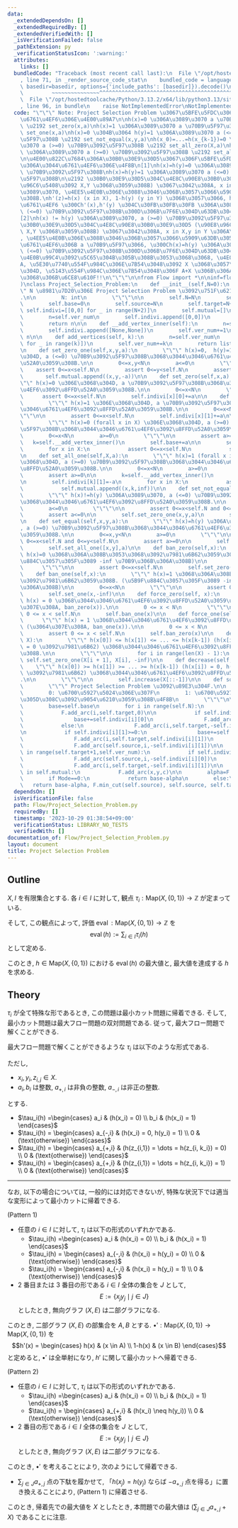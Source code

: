 ```yaml
---
data:
  _extendedDependsOn: []
  _extendedRequiredBy: []
  _extendedVerifiedWith: []
  _isVerificationFailed: false
  _pathExtension: py
  _verificationStatusIcon: ':warning:'
  attributes:
    links: []
  bundledCode: "Traceback (most recent call last):\n  File \"/opt/hostedtoolcache/Python/3.13.2/x64/lib/python3.13/site-packages/onlinejudge_verify/documentation/build.py\"\
    , line 71, in _render_source_code_stat\n    bundled_code = language.bundle(stat.path,\
    \ basedir=basedir, options={'include_paths': [basedir]}).decode()\n          \
    \         ~~~~~~~~~~~~~~~^^^^^^^^^^^^^^^^^^^^^^^^^^^^^^^^^^^^^^^^^^^^^^^^^^^^^^^^^^^^^^^^^^\n\
    \  File \"/opt/hostedtoolcache/Python/3.13.2/x64/lib/python3.13/site-packages/onlinejudge_verify/languages/python.py\"\
    , line 96, in bundle\n    raise NotImplementedError\nNotImplementedError\n"
  code: "\"\"\" Note: Project Selection Problem \u3067\u5BFE\u5FDC\u3067\u304D\u308B\
    \u6761\u4EF6\u306E\u4E00\u89A7\n\nh(x)=0 \u306A\u3089\u3070 a \u70B9\u5F97\u308B\
    \ \u2192 set_zero(x,a)\nh(x)=1 \u306A\u3089\u3070 a \u70B9\u5F97\u308B \u2192\
    \ set_one(x,a)\nh(x)=0 \u304B\u3064 h(y)=1 \u306A\u3089\u3070 a (<=0) \u70B9\u3092\
    \u5F97\u308B \u2192 set_not_equal(x,y,a)\nh(x_0)=...=h(x_{k-1})=0 \u306A\u3089\
    \u3070 a (>=0) \u70B9\u3092\u5F97\u308B \u2192 set_all_zero(X,a)\nh(x_0)=...=h(x_{k-1})=1\
    \ \u306A\u3089\u3070 a (>=0) \u70B9\u3092\u5F97\u308B \u2192 set_all_one(X,a)\n\
    \n\u4E00\u822C\u7684\u306A\u30B0\u30E9\u30D5\u3067\u306F\u5BFE\u5FDC\u3067\u304D\
    \u306A\u3044\u6761\u4EF6\u306E\u4F8B\n[1]\nh(x)=h(y)=0 \u306A\u3089\u3070 a (<=0)\
    \ \u70B9\u3092\u5F97\u308B\nh(x)=h(y)=1 \u306A\u3089\u3070 a (<=0) \u70B9\u3092\
    \u5F97\u308B\n\u2192 \u30B0\u30E9\u30D5\u304C\u4E8C\u90E8\u30B0\u30E9\u30D5 (\u90E8\
    \u96C6\u5408\u3092 X,Y \u3068\u3059\u308B) \u3067\u3042\u308A, x in X,y in Y \u306A\
    \u3089\u3070, \u4EE5\u4E0B\u306E\u3088\u3046\u306B\u3057\u3066\u5909\u63DB\u3059\
    \u308B.\nh'(z)=h(x) (x in X), 1-h(y) (y in Y) \u3068\u3057\u3066, h' \u3067\u306E\
    \u6761\u4EF6 \u300Ch'(x),h'(y) \u304C\u30FB\u30FB\u30FB \u306A\u3089\u3070, a\
    \ (<=0) \u70B9\u3092\u5F97\u308B\u300D\u306B\u7F6E\u304D\u63DB\u3048\u308B.\n\n\
    [2]\nh(x) != h(y) \u306A\u3089\u3070, a (>=0) \u70B9\u3092\u5F97\u308B\n\u2192\
    \u30B0\u30E9\u30D5\u304C\u4E8C\u90E8\u30B0\u30E9\u30D5 (\u90E8\u96C6\u5408\u3092\
    \ X,Y \u3068\u3059\u308B) \u3067\u3042\u308A, x in X,y in Y \u306A\u3089\u3070\
    , \u4EE5\u4E0B\u306E\u3088\u3046\u306B\u3057\u3066\u5909\u63DB\u3059\u308B.\n\u7121\
    \u6761\u4EF6\u306B a \u70B9\u5F97\u3066, \u300Ch(x)=h(y) \u306A\u3089\u3070 -a\
    \ (<=0) \u70B9\u3092\u5F97\u308B\u300D\u306B\u7F6E\u304D\u63DB\u3048\u308B.\n\u203B\
    \u4E0B\u99C4\u3092\u5C65\u304B\u305B\u308B\u3053\u3068\u3068, \u4E0B\u99C4\u3092\
    A, \u5E30\u7740\u554F\u984C\u306E\u7B54\u3048\u3092 X \u3068\u3057\u305F\u3068\
    \u304D, \u5143\u554F\u984C\u306E\u7B54\u3048\u306F A+X \u306B\u306A\u308B\u3053\
    \u3068\u306B\u6CE8\u610F!!\n\"\"\"\n\nfrom Flow import *\n\ninf=float(\"inf\"\
    )\nclass Project_Selection_Problem:\n    def __init__(self,N=0):\n        \"\"\
    \" N \u8981\u7D20\u306E Project Selection Problem \u3092\u751F\u6210\u3059\u308B\
    .\n\n        N: int\n        \"\"\"\n\n        self.N=N\n        self.ver_num=N+2\n\
    \        self.base=0\n        self.source=N\n        self.target=N+1\n       \
    \ self.indivi=[[0,0] for _ in range(N+2)]\n        self.mutual=[]\n\n    def add_vertex(self):\n\
    \        n=self.ver_num\n        self.indivi.append([0,0])\n        self.ver_num+=1\n\
    \        return n\n\n    def __add_vertex_inner(self):\n        n=self.ver_num\n\
    \        self.indivi.append([None,None])\n        self.ver_num+=1\n        return\
    \ n\n\n    def add_vertices(self, k):\n        n=self.ver_num\n        self.indivi.extend([[0,0]\
    \ for _ in range(k)])\n        self.ver_num+=k\n        return list(range(n,n+k))\n\
    \n    def set_zero_one(self,x,y,a):\n        \"\"\" h(x)=0,  h(y)=1 \u306E\u3068\
    \u304D, a (<=0) \u70B9\u3092\u5F97\u308B\u3068\u3044\u3046\u6761\u4EF6\u3092\u8FFD\
    \u52A0\u3059\u308B.\n\n        0<=x,y<N\n        a<=0\n        \"\"\"\n\n    \
    \    assert 0<=x<self.N\n        assert 0<=y<self.N\n        assert a<=0\n\n \
    \       self.mutual.append((x,y,-a))\n\n    def set_zero(self,x,a):\n        \"\
    \"\" h(x)=0 \u306E\u3068\u304D, a \u70B9\u3092\u5F97\u308B\u3068\u3044\u3046\u6761\
    \u4EF6\u3092\u8FFD\u52A0\u3059\u308B.\n\n        0<=x<N\n        \"\"\"\n\n  \
    \      assert 0<=x<self.N\n        self.indivi[x][0]+=a\n\n    def set_one(self,x,a):\n\
    \        \"\"\" h(x)=1 \u306E\u3068\u304D, a \u70B9\u3092\u5F97\u308B\u3068\u3044\
    \u3046\u6761\u4EF6\u3092\u8FFD\u52A0\u3059\u308B.\n\n        0<=x<N\n        \"\
    \"\"\n\n        assert 0<=x<self.N\n        self.indivi[x][1]+=a\n\n    def set_all_zero(self,X,a):\n\
    \        \"\"\" h(x)=0 (forall x in X) \u306E\u3068\u304D, a (>=0) \u70B9\u3092\
    \u5F97\u308B\u3068\u3044\u3046\u6761\u4EF6\u3092\u8FFD\u52A0\u3059\u308B.\n\n\
    \        0<=x<N\n        a>=0\n        \"\"\"\n\n        assert a>=0\n\n     \
    \   k=self.__add_vertex_inner()\n        self.base+=a\n\n        self.indivi[k][0]=-a\n\
    \        for x in X:\n            assert 0<=x<self.N\n            self.mutual.append((k,x,inf))\n\
    \n    def set_all_one(self,X,a):\n        \"\"\" h(x)=1 (forall x in X) \u306E\
    \u3068\u304D, a (>=0) \u70B9\u3092\u5F97\u308B\u3068\u3044\u3046\u6761\u4EF6\u3092\
    \u8FFD\u52A0\u3059\u308B.\n\n        0<=x<N\n        a>=0\n        \"\"\"\n\n\
    \        assert a>=0\n\n        k=self.__add_vertex_inner()\n        self.base+=a\n\
    \n        self.indivi[k][1]=-a\n        for x in X:\n            assert 0<=x<self.N\n\
    \            self.mutual.append((x,k,inf))\n\n    def set_not_equal(self,x,y,a):\n\
    \        \"\"\" h(x)!=h(y) \u306A\u3089\u3070, a (<=0) \u70B9\u3092\u5F97\u308B\
    \u3068\u3044\u3046\u6761\u4EF6\u3092\u8FFD\u52A0\u3059\u308B.\n\n        0<=x,y<N\n\
    \        a<=0\n        \"\"\"\n\n        assert 0<=x<self.N and 0<=y<self.N\n\
    \        assert a<=0\n\n        self.set_zero_one(x,y,a)\n        self.set_zero_one(y,x,a)\n\
    \n    def set_equal(self,x,y,a):\n        \"\"\" h(x)=h(y) \u306A\u3089\u3070\
    , a (>=0) \u70B9\u3092\u5F97\u308B\u3068\u3044\u3046\u6761\u4EF6\u3092\u8FFD\u52A0\
    \u3059\u308B.\n\n        0<=x,y<N\n        a>=0\n        \"\"\"\n\n        assert\
    \ 0<=x<self.N and 0<=y<self.N\n        assert a>=0\n\n        self.set_all_zero([x,y],a)\n\
    \        self.set_all_one([x,y],a)\n\n    def ban_zero(self,x):\n        \"\"\"\
    \ h(x)=0 \u3068\u306A\u308B\u3053\u3068\u3092\u7981\u6B62\u3059\u308B. (\u5B9F\
    \u884C\u3057\u305F\u3089 -inf \u70B9\u306B\u306A\u308B)\n\n        0<=x<N\n  \
    \      \"\"\"\n\n        assert 0<=x<self.N\n        self.set_zero(x,-inf)\n\n\
    \    def ban_one(self,x):\n        \"\"\" h(x)=1 \u3068\u306A\u308B\u3053\u3068\
    \u3092\u7981\u6B62\u3059\u308B. (\u5B9F\u884C\u3057\u305F\u3089 -inf \u70B9\u306B\
    \u306A\u308B)\n\n        0<=x<N\n        \"\"\"\n\n        assert 0<=x<self.N\n\
    \        self.set_one(x,-inf)\n\n    def force_zero(self, x):\n        \"\"\"\
    \ h(x) = 0 \u3068\u3044\u3046\u6761\u4EF6\u3092\u8FFD\u52A0\u3059\u308B (\u3064\
    \u307E\u308A, ban_zero(x)).\n\n        0 <= x < N\n        \"\"\"\n\n        assert\
    \ 0 <= x < self.N\n        self.ban_one(x)\n\n    def force_one(self, x):\n  \
    \      \"\"\" h(x) = 1 \u3068\u3044\u3046\u6761\u4EF6\u3092\u8FFD\u52A0\u3059\u308B\
    \ (\u3064\u307E\u308A, ban_one(x)).\n\n        0 <= x < N\n        \"\"\"\n\n\
    \        assert 0 <= x < self.N\n        self.ban_zero(x)\n\n    def increase(self,\
    \ X):\n        \"\"\" h(x[0]) <= h(x[1]) <= ... <= h(x[k-1]) (h(x[i]) = 1, h(x[i+1])\
    \ = 0 \u3092\u7981\u6B62) \u3068\u3044\u3046\u6761\u4EF6\u3092\u8FFD\u52A0\u3059\
    \u308B.\n\n        \"\"\"\n\n        for i in range(len(X) - 1):\n           \
    \ self.set_zero_one(X[i + 1], X[i], -inf)\n\n    def decrease(self, X):\n    \
    \    \"\"\" h(x[0]) >= h(x[1]) >= ... >= h(x[k-1]) (h(x[i]) = 0, h(x[i+1]) = 1\
    \ \u3092\u7981\u6B62) \u3068\u3044\u3046\u6761\u4EF6\u3092\u8FFD\u52A0\u3059\u308B\
    .\n\n        \"\"\"\n\n        self.increase(X[::-1])\n\n    def solve(self,Mode=0):\n\
    \        \"\"\" Project Selection Problem \u3092\u89E3\u304F.\n\n        Mode\n\
    \        0: \u6700\u5927\u5024\u306E\u307F\n        1: \u6700\u5927\u5024\u3068\
    \u305D\u308C\u3092\u9054\u6210\u3059\u308B\u4F8B\n        \"\"\"\n\n        F=MaxFlow(self.ver_num)\n\
    \        base=self.base\n        for i in range(self.N):\n            F.add_arc(self.source,i,0)\n\
    \            F.add_arc(i,self.target,0)\n\n            if self.indivi[i][0]>=0:\n\
    \                base+=self.indivi[i][0]\n                F.add_arc(self.source,i,self.indivi[i][0])\n\
    \            else:\n                F.add_arc(i,self.target,-self.indivi[i][0])\n\
    \n            if self.indivi[i][1]>=0:\n                base+=self.indivi[i][1]\n\
    \                F.add_arc(i,self.target,self.indivi[i][1])\n            else:\n\
    \                F.add_arc(self.source,i,-self.indivi[i][1])\n\n        for i\
    \ in range(self.target+1,self.ver_num):\n            if self.indivi[i][0]!=None:\n\
    \                F.add_arc(self.source,i,-self.indivi[i][0])\n            if self.indivi[i][1]!=None:\n\
    \                F.add_arc(i,self.target,-self.indivi[i][1])\n\n        for x,y,c\
    \ in self.mutual:\n            F.add_arc(x,y,c)\n\n        alpha=F.max_flow(self.source,self.target)\n\
    \        if Mode==0:\n            return base-alpha\n        else:\n         \
    \   return base-alpha, F.min_cut(self.source), self.source, self.target\n"
  dependsOn: []
  isVerificationFile: false
  path: Flow/Project_Selection_Problem.py
  requiredBy: []
  timestamp: '2023-10-29 01:38:54+09:00'
  verificationStatus: LIBRARY_NO_TESTS
  verifiedWith: []
documentation_of: Flow/Project_Selection_Problem.py
layout: document
title: Project Selection Problem
---
```


## Outline

$X,I$ を有限集合とする. 各 $i \in I$ に対して, 観点 $\tau_i: \mathrm{Map}(X, \{0,1\}) \to \mathbb{Z}$ が定まっている.

そして, この観点によって, 評価 $\operatorname{eval}: \mathrm{Map}(X, \{0,1\}) \to \mathbb{Z}$ を
$$\operatorname{eval}(h) := \sum_{i \in I} \tau_i(h)$$
として定める.

このとき, $h \in \mathrm{Map}(X, \{0,1\})$ における $\operatorname{eval}(h)$ の最大値と, 最大値を達成する $h$ を求める.

## Theory

$\tau_i$ が全て特殊な形であるとき, この問題は最小カット問題に帰着できる. そして, 最小カット問題は最大フロー問題の双対問題である. 従って, 最大フロー問題で解くことができる.

最大フロー問題で解くことができるような $\tau_i$ は以下のような形式である.

ただし,

* $x_i, y_i, z_{i,j} \in X$.
* $a_i, b_i$ は整数, $a_{+,i}$ は非負の整数, $a_{-,i}$ は非正の整数.

とする.

* $\tau_i(h) =\begin{cases} a_i & (h(x_i) = 0) \\ b_i & (h(x_i) = 1) \end{cases}$
* $\tau_i(h) = \begin{cases} a_{-,i} & (h(x_i) = 0, h(y_i) = 1) \\ 0 & (\text{otherwise}) \end{cases}$
* $\tau_i(h) = \begin{cases} a_{+,i} & (h(z_{i,1}) = \dots = h(z_{i, k_i}) = 0) \\ 0 & (\text{otherwise}) \end{cases}$
* $\tau_i(h) = \begin{cases} a_{+,i} & (h(z_{i,1}) = \dots = h(z_{i, k_i}) = 1) \\ 0 & (\text{otherwise}) \end{cases}$

---
なお, 以下の場合については, 一般的には対応できないが, 特殊な状況下では適当な変形によって最小カットに帰着できる.

(Pattern 1)

* 任意の $i \in I$ に対して, $\tau_i$ は以下の形式のいずれかである.
  * $\tau_i(h) =\begin{cases} a_i & (h(x_i) = 0) \\ b_i & (h(x_i) = 1) \end{cases}$
  * $\tau_i(h) = \begin{cases} a_{-,i} & (h(x_i) = h(y_i) = 0) \\ 0 & (\text{otherwise}) \end{cases}$
  * $\tau_i(h) = \begin{cases} a_{-,i} & (h(x_i) = h(y_i) = 1) \\ 0 & (\text{otherwise}) \end{cases}$
* $2$ 番目または $3$ 番目の形である $i \in I$ 全体の集合を $J$ として, $$E:=\{x_j y_j \mid j \in J\}$$ としたとき, 無向グラフ $(X,E)$ は二部グラフになる.

このとき, 二部グラフ $(X,E)$ の部集合を $A,B$ とする. $\bullet': \mathrm{Map}(X, \{0,1\}) \to \mathrm{Map}(X, \{0,1\})$ を
$$h'(x) = \begin{cases} h(x) & (x \in A) \\ 1-h(x) & (x \in B) \end{cases}$$
と定めると, $\bullet'$ は全単射になり, $h'$ に関して最小カットへ帰着できる.

(Pattern 2)

* 任意の $i \in I$ に対して, $\tau_i$ は以下の形式のいずれかである.
  * $\tau_i(h) =\begin{cases} a_i & (h(x_i) = 0) \\ b_i & (h(x_i) = 1) \end{cases}$
  * $\tau_i(h) = \begin{cases} a_{+,i} & (h(x_i) \neq h(y_i)) \\ 0 & (\text{otherwise}) \end{cases}$
* $2$ 番目の形である $i \in I$ 全体の集合を $J$ として, $$E:=\{x_j y_j \mid j \in J\}$$ としたとき, 無向グラフ $(X,E)$ は二部グラフになる.

このとき, $\bullet'$ を考えることにより, 次のようにして帰着できる.

* $\displaystyle \sum_{j \in J} a_{+,j}$ 点の下駄を履かせて, 「$h(x_j)=h(y_j)$ ならば $-a_{+,j}$ 点を得る」に置き換えることにより, (Pattern 1) に帰着させる.

このとき, 帰着先での最大値を $X$ としたとき, 本問題での最大値は $\displaystyle \left(\sum_{j \in J} a_{+,j} + X \right)$ であることに注意.
